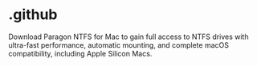 # .github
Download Paragon NTFS for Mac to gain full access to NTFS drives with ultra-fast performance, automatic mounting, and complete macOS compatibility, including Apple Silicon Macs.
